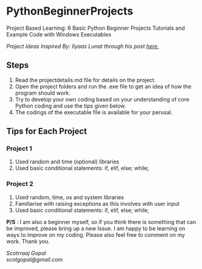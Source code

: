 # PythonBeginnerProjects
Project Based Learning: 6 Basic Python Beginner Projects Tutorials and Example Code with Windows Executables

_Project Ideas Inspired By: Ilyaas Lunat through his post [here.](https://www.codementor.io/@ilyaas97/6-python-projects-for-beginners-yn3va03fs#rock-paper-scissors-game)_

## Steps
1. Read the projectdetails.md file for details on the project.
2. Open the project folders and run the .exe file to get an idea of how the program should work.
3. Try to develop your own coding based on your understanding of core Python coding and use the tips given below.
4. The codings of the executable file is available for your perusal.

## Tips for Each Project

### Project 1
1. Used random and time (optional) libraries
2. Used basic conditional statements: if, elif, else; while;

### Project 2
1. Used random, time, os and system libraries
2. Familiarise with raising exceptions as this involves with user input
3. Used basic conditional statements: if, elif, else; while;

**P/S** : I am also a beginner myself, so if you think there is something that can be improved, please bring up a new Issue. I am happy to be learning on ways to improve on my coding. Please also feel free to comment on my work. Thank you.

_Scotrraaj Gopal_\
_scotgopal@gmail.com_